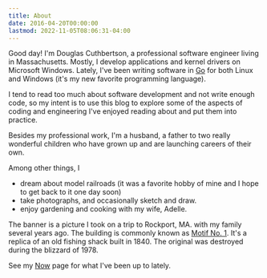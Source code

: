 ```yaml
---
title: About
date: 2016-04-20T00:00:00
lastmod: 2022-11-05T08:06:31-04:00
---
```


Good day! I'm Douglas Cuthbertson, a professional software engineer living in Massachusetts. Mostly, I develop applications and kernel drivers on Microsoft Windows. Lately, I've been writing software in [Go](https://golang.org/) for both Linux and Windows (it's my new favorite programming language).

<!--more-->

I tend to read too much about software development and not write enough code, so my intent is to use this blog to explore some of the aspects of coding and engineering I've enjoyed reading about and put them into practice.

Besides my professional work, I'm a husband, a father to two really wonderful children who have grown up and are launching careers of their own.

Among other things, I

- dream about model railroads (it was a favorite hobby of mine and I hope to get back to it one day soon)
- take photographs, and occasionally sketch and draw.
- enjoy gardening and cooking with my wife, Adelle.

The banner is a picture I took on a trip to Rockport, MA. with my family several years ago. The building is commonly known as [Motif No. 1](https://en.wikipedia.org/wiki/Motif_Number_1). It's a replica of an old fishing shack built in 1840. The original was destroyed during the blizzard of 1978.

See my [Now](/now/) page for what I've been up to lately.
